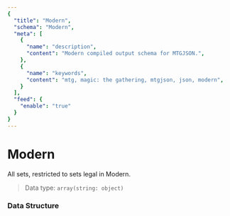 ```yaml
---
{
  "title": "Modern",
  "schema": "Modern",
  "meta": [
    {
      "name": "description",
      "content": "Modern compiled output schema for MTGJSON.",
    },
    {
      "name": "keywords",
      "content": "mtg, magic: the gathering, mtgjson, json, modern",
    }
  ],
  "feed": {
    "enable": "true"
  }
}
---
```


# Modern

All sets, restricted to sets legal in Modern.

> Data type: `array(string: object)`  

### Data Structure

<Documentation/>
